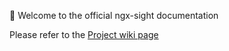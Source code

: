 👋 Welcome to the official ngx-sight documentation

Please refer to the [Project wiki page](https://github.com/axioconcept/ngx-sight-documentation/wiki/ngx-sight-Documentation)
